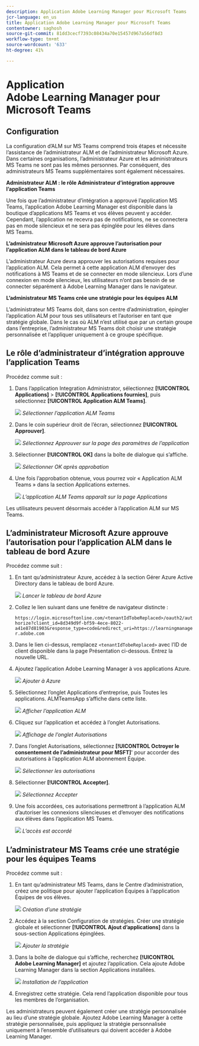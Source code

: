 ```yaml
---
description: Application Adobe Learning Manager pour Microsoft Teams
jcr-language: en_us
title: Application Adobe Learning Manager pour Microsoft Teams
contentowner: saghosh
source-git-commit: 81dd3cecf7393c08434a70e15457d967a56df8d3
workflow-type: tm+mt
source-wordcount: '633'
ht-degree: 41%

---
```



# Application Adobe Learning Manager pour Microsoft Teams

## Configuration

La configuration d’ALM sur MS Teams comprend trois étapes et nécessite l’assistance de l’administrateur ALM et de l’administrateur Microsoft Azure. Dans certaines organisations, l’administrateur Azure et les administrateurs MS Teams ne sont pas les mêmes personnes. Par conséquent, des administrateurs MS Teams supplémentaires sont également nécessaires.

**Administrateur ALM : le rôle Administrateur d’intégration approuve l’application Teams**

Une fois que l’administrateur d’intégration a approuvé l’application MS Teams, l’application Adobe Learning Manager est disponible dans la boutique d’applications MS Teams et vos élèves peuvent y accéder. Cependant, l’application ne recevra pas de notifications, ne se connectera pas en mode silencieux et ne sera pas épinglée pour les élèves dans MS Teams.

**L’administrateur Microsoft Azure approuve l’autorisation pour l’application ALM dans le tableau de bord Azure**

L’administrateur Azure devra approuver les autorisations requises pour l’application ALM. Cela permet à cette application ALM d’envoyer des notifications à MS Teams et de se connecter en mode silencieux. Lors d’une connexion en mode silencieux, les utilisateurs n’ont pas besoin de se connecter séparément à Adobe Learning Manager dans le navigateur.

**L’administrateur MS Teams crée une stratégie pour les équipes ALM**

L’administrateur MS Teams doit, dans son centre d’administration, épingler l’application ALM pour tous ses utilisateurs et l’autoriser en tant que stratégie globale. Dans le cas où ALM n’est utilisé que par un certain groupe dans l’entreprise, l’administrateur MS Teams doit choisir une stratégie personnalisée et l’appliquer uniquement à ce groupe spécifique.

## Le rôle d’administrateur d’intégration approuve l’application Teams

Procédez comme suit :

1. Dans l’application Integration Administrator, sélectionnez **[!UICONTROL Applications]** > **[!UICONTROL Applications fournies]**, puis sélectionnez **[!UICONTROL Application ALM Teams]**.

   ![](assets/featuredapps.jpg)
   *Sélectionner l’application ALM Teams*

1. Dans le coin supérieur droit de l’écran, sélectionnez **[!UICONTROL Approuver]**.

   ![](assets/integration_admin_approval_form.jpg)
   *Sélectionnez Approuver sur la page des paramètres de l’application*

1. Sélectionner **[!UICONTROL OK]** dans la boîte de dialogue qui s’affiche.

   ![](assets/integration_admin_approved_dialog_box.jpg)
   *Sélectionner OK après approbation*

1. Une fois l’approbation obtenue, vous pourrez voir « Application ALM Teams » dans la section Applications externes.

   ![](assets/integration_admin_external_apps.jpg)
   *L’application ALM Teams apparaît sur la page Applications*

Les utilisateurs peuvent désormais accéder à l’application ALM sur MS Teams.

## L’administrateur Microsoft Azure approuve l’autorisation pour l’application ALM dans le tableau de bord Azure

Procédez comme suit :

1. En tant qu’administrateur Azure, accédez à la section Gérer Azure Active Directory dans le tableau de bord Azure.

   ![](assets/microsoft_azure.jpg)
   *Lancer le tableau de bord Azure*

1. Collez le lien suivant dans une fenêtre de navigateur distincte :

   `https://login.microsoftonline.com/<tenantIdTobeReplaced>/oauth2/authorize?client_id=8d349d9f-bf59-4ece-8022-a41e87d81903&response_type=code&redirect_uri=https://learningmanager.adobe.com`

1. Dans le lien ci-dessus, remplacez `<tenantIdTobeReplaced>` avec l’ID de client disponible dans la page Présentation ci-dessous. Entrez la nouvelle URL.

1. Ajoutez l’application Adobe Learning Manager à vos applications Azure.

   ![](assets/microsoft_azure_dashboard.jpg)
   *Ajouter à Azure*

1. Sélectionnez l’onglet Applications d’entreprise, puis Toutes les applications. ALMTeamsApp s’affiche dans cette liste.

   ![](assets/microsoft_azure_enterprise_applications.jpg)
   *Afficher l’application ALM*

1. Cliquez sur l’application et accédez à l’onglet Autorisations.

   ![](assets/microsoft_azure_ALMTeamsNonProdApp.jpg)
   *Affichage de l’onglet Autorisations*

1. Dans l’onglet Autorisations, sélectionnez **[!UICONTROL Octroyer le consentement de l’administrateur pour MSFT]**&#39; pour accorder des autorisations à l’application ALM abonnement Équipe.

   ![](assets/microsoft_azure_ALMTeamsNonProdApp_permissions.jpg)
   *Sélectionner les autorisations*

1. Sélectionner **[!UICONTROL Accepter]**.

   ![](assets/microsoft_azure_ALMTeamsNonProdApp_permission_request.jpg)
   *Sélectionnez Accepter*

1. Une fois accordées, ces autorisations permettront à l’application ALM d’autoriser les connexions silencieuses et d’envoyer des notifications aux élèves dans l’application MS Teams.

   ![](assets/microsoft_azure_ALMTeamsNonProdApp_permission_request_granted.jpg)
   *L’accès est accordé*

## L’administrateur MS Teams crée une stratégie pour les équipes Teams

Procédez comme suit :

1. En tant qu’administrateur MS Teams, dans le Centre d’administration, créez une politique pour ajouter l’application Équipes à l’application Équipes de vos élèves.

   ![](assets/microsoft_teams_admin_center.png)
   *Création d’une stratégie*

1. Accédez à la section Configuration de stratégies. Créer une stratégie globale et sélectionner **[!UICONTROL Ajout d’applications]** dans la sous-section Applications épinglées.

   ![](assets/microsoft_teams_admin_center_add_installed_apps.png)
   *Ajouter la stratégie*

1. Dans la boîte de dialogue qui s’affiche, recherchez **[!UICONTROL Adobe Learning Manager]** et ajoutez l’application. Cela ajoute Adobe Learning Manager dans la section Applications installées.

   ![](assets/microsoft_teams_admin_center_installed_apps.png)
   *Installation de l’application*

1. Enregistrez cette stratégie. Cela rend l’application disponible pour tous les membres de l’organisation.

Les administrateurs peuvent également créer une stratégie personnalisée au lieu d’une stratégie globale. Ajoutez Adobe Learning Manager à cette stratégie personnalisée, puis appliquez la stratégie personnalisée uniquement à l’ensemble d’utilisateurs qui doivent accéder à Adobe Learning Manager.
